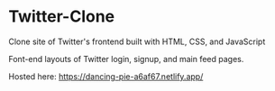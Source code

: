 # Twitter-Clone
Clone site of Twitter's frontend built with HTML, CSS, and JavaScript

Font-end layouts of Twitter login, signup, and main feed pages.

Hosted here: https://dancing-pie-a6af67.netlify.app/
